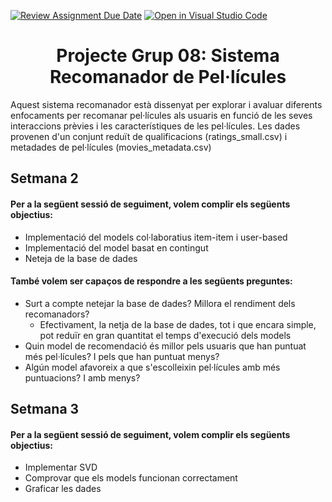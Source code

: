 [![Review Assignment Due Date](https://classroom.github.com/assets/deadline-readme-button-22041afd0340ce965d47ae6ef1cefeee28c7c493a6346c4f15d667ab976d596c.svg)](https://classroom.github.com/a/USx538Ll)
[![Open in Visual Studio Code](https://classroom.github.com/assets/open-in-vscode-2e0aaae1b6195c2367325f4f02e2d04e9abb55f0b24a779b69b11b9e10269abc.svg)](https://classroom.github.com/online_ide?assignment_repo_id=17349155&assignment_repo_type=AssignmentRepo)

# <center> Projecte Grup 08: Sistema Recomanador de Pel·lícules </center>

Aquest sistema recomanador està dissenyat per explorar i avaluar diferents enfocaments per recomanar pel·lícules als usuaris en funció de les seves interaccions prèvies i les característiques de les pel·lícules. Les dades provenen d'un conjunt reduït de qualificacions (ratings_small.csv) i metadades de pel·lícules (movies_metadata.csv)

## Setmana 2
#### Per a la següent sessió de seguiment, volem complir els següents objectius:
- Implementació del models col·laboratius item-item i user-based
- Implementació del model basat en contingut
- Neteja de la base de dades

#### També volem ser capaços de respondre a les següents preguntes:
- Surt a compte netejar la base de dades? Millora el rendiment dels recomanadors?
    - Efectivament, la netja de la base de dades, tot i que encara simple, pot reduïr en gran quantitat el temps d'execució dels models
- Quin model de recomendació és millor pels usuaris que han puntuat més pel·lícules? I pels que han puntuat menys?
- Algún model afavoreix a que s'escolleixin pel·lícules amb més puntuacions? I amb menys?

## Setmana 3
#### Per a la següent sessió de seguiment, volem complir els següents objectius:
- Implementar SVD
- Comprovar que els models funcionan correctament
- Graficar les dades
